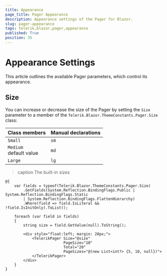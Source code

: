 ```yaml
---
title: Appearance
page_title: Pager Appearance
description: Appearance settings of the Pager for Blazor.
slug: pager-appearance
tags: telerik,blazor,pager,appearance
published: True
position: 35
---
```


# Appearance Settings

This article outlines the available Pager parameters, which control its appearance.

## Size

You can increase or decrease the size of the Pager by setting the `Size` parameter to a member of the `Telerik.Blazor.ThemeConstants.Pager.Size` class:

| Class members | Manual declarations |
|---------------|--------|
| `Small`   |`sm`|
| `Medium`<br /> default value   |`md`|
| `Large`   |`lg`|

>caption The built-in sizes

````CSHTML
@{
    var fields = typeof(Telerik.Blazor.ThemeConstants.Pager.Size)
        .GetFields(System.Reflection.BindingFlags.Public | System.Reflection.BindingFlags.Static
        | System.Reflection.BindingFlags.FlattenHierarchy)
        .Where(field => field.IsLiteral && !field.IsInitOnly).ToList();

    foreach (var field in fields)
    {
        string size = field.GetValue(null).ToString();

        <div style="float:left; margin: 20px;">
            <TelerikPager Size="@size"
                          PageSize="10"
                          Total="20" 
                          PageSizes="@(new List<int?> {5, 10, null})">
            </TelerikPager>
        </div>
    }
}
````